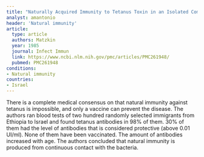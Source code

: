 ```yaml
---
title: "Naturally Acquired Immunity to Tetanus Toxin in an Isolated Community"
analyst: amantonio
header: 'Natural immunity'
article:
  type: article
  authors: Matzkin
  year: 1985
  journal: Infect Immun
  link: https://www.ncbi.nlm.nih.gov/pmc/articles/PMC261948/
  pubmed: PMC261948
conditions:
- Natural immunity
countries:
- Israel
---
```


There is a complete medical consensus on that natural immunity against tetanus is impossible, and only a vaccine can prevent the disease.
The authors ran blood tests of two hundred randomly selected immigrants from Ethiopia to Israel and found tetanus antibodies in 98% of them. 30% of them had the level of antibodies that is considered protective (above 0.01 UI/ml). None of them have been vaccinated.
The amount of antibodies increased with age. The authors concluded that natural immunity is produced from continuous contact with the bacteria.
